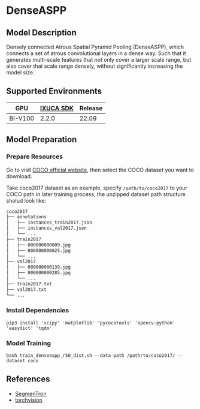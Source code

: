 # DenseASPP

## Model Description

Densely connected Atrous Spatial Pyramid Pooling (DenseASPP), which connects a set of atrous convolutional layers in a
dense way. Such that it generates multi-scale features that not only cover a larger scale range, but also cover that
scale range densely, without significantly increasing the model size.

## Supported Environments

| GPU    | [IXUCA SDK](https://gitee.com/deep-spark/deepspark#%E5%A4%A9%E6%95%B0%E6%99%BA%E7%AE%97%E8%BD%AF%E4%BB%B6%E6%A0%88-ixuca) | Release |
|--------|-----------|---------|
| BI-V100 | 2.2.0     |  22.09  |

## Model Preparation

### Prepare Resources

Go to visit [COCO official website](https://cocodataset.org/#download), then select the COCO dataset you want to
download.

Take coco2017 dataset as an example, specify `/path/to/coco2017` to your COCO path in later training process, the
unzipped dataset path structure sholud look like:

```bash
coco2017
├── annotations
│   ├── instances_train2017.json
│   ├── instances_val2017.json
│   └── ...
├── train2017
│   ├── 000000000009.jpg
│   ├── 000000000025.jpg
│   └── ...
├── val2017
│   ├── 000000000139.jpg
│   ├── 000000000285.jpg
│   └── ...
├── train2017.txt
├── val2017.txt
└── ...
```

### Install Dependencies

```shell
pip3 install 'scipy' 'matplotlib' 'pycocotools' 'opencv-python' 'easydict' 'tqdm'
```

### Model Training

```shell
bash train_denseaspp_r50_dist.sh --data-path /path/to/coco2017/ --dataset coco
```

## References

- [SegmenTron](https://github.com/LikeLy-Journey/SegmenTron)
- [torchvision](../../torchvision/pytorch/README.md)
